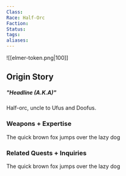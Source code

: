 ```yaml
---
Class: 
Race: Half-Orc
Faction: 
Status: 
tags: 
aliases:
---
```

![[elmer-token.png|100]]
## Origin Story
##### "Headline (A.K.A)"
Half-orc, uncle to Ufus and Doofus. 

### Weapons + Expertise
The quick brown fox jumps over the lazy dog

### Related Quests + Inquiries
The quick brown fox jumps over the lazy dog
